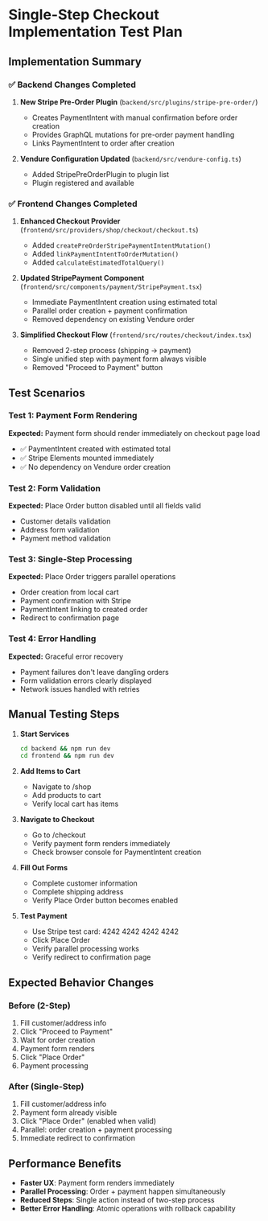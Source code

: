 # Single-Step Checkout Implementation Test Plan

## Implementation Summary

### ✅ Backend Changes Completed
1. **New Stripe Pre-Order Plugin** (`backend/src/plugins/stripe-pre-order/`)
   - Creates PaymentIntent with manual confirmation before order creation
   - Provides GraphQL mutations for pre-order payment handling
   - Links PaymentIntent to order after creation

2. **Vendure Configuration Updated** (`backend/src/vendure-config.ts`)
   - Added StripePreOrderPlugin to plugin list
   - Plugin registered and available

### ✅ Frontend Changes Completed
1. **Enhanced Checkout Provider** (`frontend/src/providers/shop/checkout/checkout.ts`)
   - Added `createPreOrderStripePaymentIntentMutation()`
   - Added `linkPaymentIntentToOrderMutation()`
   - Added `calculateEstimatedTotalQuery()`

2. **Updated StripePayment Component** (`frontend/src/components/payment/StripePayment.tsx`)
   - Immediate PaymentIntent creation using estimated total
   - Parallel order creation + payment confirmation
   - Removed dependency on existing Vendure order

3. **Simplified Checkout Flow** (`frontend/src/routes/checkout/index.tsx`)
   - Removed 2-step process (shipping → payment)
   - Single unified step with payment form always visible
   - Removed "Proceed to Payment" button

## Test Scenarios

### Test 1: Payment Form Rendering
**Expected:** Payment form should render immediately on checkout page load
- ✅ PaymentIntent created with estimated total
- ✅ Stripe Elements mounted immediately
- ✅ No dependency on Vendure order creation

### Test 2: Form Validation
**Expected:** Place Order button disabled until all fields valid
- Customer details validation
- Address form validation
- Payment method validation

### Test 3: Single-Step Processing
**Expected:** Place Order triggers parallel operations
- Order creation from local cart
- Payment confirmation with Stripe
- PaymentIntent linking to created order
- Redirect to confirmation page

### Test 4: Error Handling
**Expected:** Graceful error recovery
- Payment failures don't leave dangling orders
- Form validation errors clearly displayed
- Network issues handled with retries

## Manual Testing Steps

1. **Start Services**
   ```bash
   cd backend && npm run dev
   cd frontend && npm run dev
   ```

2. **Add Items to Cart**
   - Navigate to /shop
   - Add products to cart
   - Verify local cart has items

3. **Navigate to Checkout**
   - Go to /checkout
   - Verify payment form renders immediately
   - Check browser console for PaymentIntent creation

4. **Fill Out Forms**
   - Complete customer information
   - Complete shipping address
   - Verify Place Order button becomes enabled

5. **Test Payment**
   - Use Stripe test card: 4242 4242 4242 4242
   - Click Place Order
   - Verify parallel processing works
   - Verify redirect to confirmation page

## Expected Behavior Changes

### Before (2-Step)
1. Fill customer/address info
2. Click "Proceed to Payment" 
3. Wait for order creation
4. Payment form renders
5. Click "Place Order"
6. Payment processing

### After (Single-Step)
1. Fill customer/address info
2. Payment form already visible
3. Click "Place Order" (enabled when valid)
4. Parallel: order creation + payment processing
5. Immediate redirect to confirmation

## Performance Benefits
- **Faster UX**: Payment form renders immediately
- **Parallel Processing**: Order + payment happen simultaneously
- **Reduced Steps**: Single action instead of two-step process
- **Better Error Handling**: Atomic operations with rollback capability